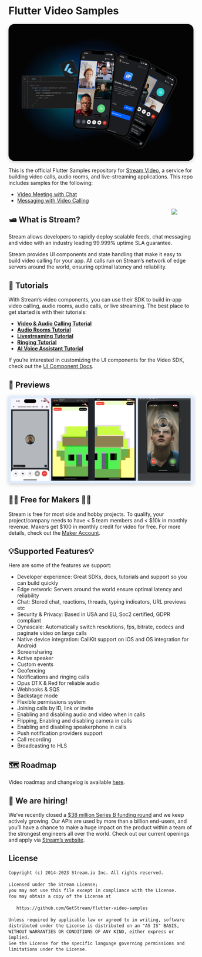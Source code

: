 # Flutter Video Samples
<img src="https://github.com/GetStream/stream-video-flutter/raw/main/.readme-assets/Github-Graphic-Flutter.jpg" alt="Stream Video for Flutter Header image" style="box-shadow: 0 3px 10px rgb(0 0 0 / 0.2); border-radius: 1rem" />

This is the official Flutter Samples repository for [Stream Video](https://getstream.io/video), a service for building video calls, audio rooms, and live-streaming applications. This repo includes samples for the following:
- [Video Meeting with Chat](https://github.com/GetStream/flutter-video-samples/tree/main/packages/video_with_chat)
- [Messaging with Video Calling](https://github.com/GetStream/flutter-video-samples/tree/main/packages/chat_with_video/chat_with_video_final)

<a href="https://getstream.io">
<img src="https://user-images.githubusercontent.com/24237865/138428440-b92e5fb7-89f8-41aa-96b1-71a5486c5849.png" align="right" width="12%"/>
</a>

## 🛥 What is Stream?
Stream allows developers to rapidly deploy scalable feeds, chat messaging and video with an industry leading 99.999% uptime SLA guarantee.

Stream provides UI components and state handling that make it easy to build video calling for your app. All calls run on Stream’s network of edge servers around the world, ensuring optimal latency and reliability.

## 📕 Tutorials
With Stream’s video components, you can use their SDK to build in-app video calling, audio rooms, audio calls, or live streaming. The best place to get started is with their tutorials:

- **[Video & Audio Calling Tutorial](https://getstream.io/video/sdk/flutter/tutorial/video-calling/)**
- **[Audio Rooms Tutorial](https://getstream.io/video/sdk/flutter/tutorial/audio-room/)**
- **[Livestreaming Tutorial](https://getstream.io/video/sdk/flutter/tutorial/livestreaming/)**
- **[Ringing Tutorial](https://getstream.io/video/sdk/flutter/tutorial/ringing/)**
- **[AI Voice Assistant Tutorial](https://getstream.io/video/sdk/flutter/tutorial/ai-voice-assistant/)**

If you’re interested in customizing the UI components for the Video SDK, check out the [UI Component Docs](https://getstream.io/video/docs/flutter/ui-components-overview/).

## 📱 Previews
<p align="center">
<img src="readme-assets/readme_usecase.png" alt="Stream Video for Flutter Preview image" style="box-shadow: 0 3px 10px rgb(0 0 0 / 0.2)" />
</p>

## 👩‍💻 Free for Makers 👨‍💻
Stream is free for most side and hobby projects. To qualify, your project/company needs to have < 5 team members and < $10k in monthly revenue. Makers get $100 in monthly credit for video for free. For more details, check out the [Maker Account](https://getstream.io/maker-account).

## 💡Supported Features💡
Here are some of the features we support:

- Developer experience: Great SDKs, docs, tutorials and support so you can build quickly
- Edge network: Servers around the world ensure optimal latency and reliability
- Chat: Stored chat, reactions, threads, typing indicators, URL previews etc
- Security & Privacy: Based in USA and EU, Soc2 certified, GDPR compliant
- Dynascale: Automatically switch resolutions, fps, bitrate, codecs and paginate video on large calls
- Native device integration: CallKit support on iOS and OS integration for Android
- Screensharing
- Active speaker
- Custom events
- Geofencing
- Notifications and ringing calls
- Opus DTX & Red for reliable audio
- Webhooks & SQS
- Backstage mode
- Flexible permissions system
- Joining calls by ID, link or invite
- Enabling and disabling audio and video when in calls
- Flipping, Enabling and disabling camera in calls
- Enabling and disabling speakerphone in calls
- Push notification providers support
- Call recording
- Broadcasting to HLS

## 🗺️ Roadmap
Video roadmap and changelog is available [here](https://github.com/GetStream/protocol/discussions/127).

## 💼 We are hiring!
We’ve recently closed a [$38 million Series B funding round](https://techcrunch.com/2021/03/04/stream-raises-38m-as-its-chat-and-activity-feed-apis-power-communications-for-1b-users/) and we keep actively growing. Our APIs are used by more than a billion end-users, and you’ll have a chance to make a huge impact on the product within a team of the strongest engineers all over the world. Check out our current openings and apply via [Stream’s website](https://getstream.io/team/#jobs).

## License
```
Copyright (c) 2014-2023 Stream.io Inc. All rights reserved.

Licensed under the Stream License;
you may not use this file except in compliance with the License.
You may obtain a copy of the License at

   https://github.com/GetStream/flutter-video-samples

Unless required by applicable law or agreed to in writing, software
distributed under the License is distributed on an "AS IS" BASIS,
WITHOUT WARRANTIES OR CONDITIONS OF ANY KIND, either express or implied.
See the License for the specific language governing permissions and
limitations under the License.
```